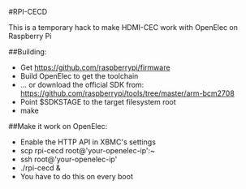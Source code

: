 #RPI-CECD

This is a temporary hack to make HDMI-CEC work with OpenElec on Raspberry Pi

##Building:
* Get https://github.com/raspberrypi/firmware
* Build OpenElec to get the toolchain
* ... or download the official SDK from:
  https://github.com/raspberrypi/tools/tree/master/arm-bcm2708
* Point $SDKSTAGE to the target filesystem root
* make

##Make it work on OpenElec:
* Enable the HTTP API in XBMC's settings
* scp rpi-cecd root@'your-openelec-ip':~
* ssh root@'your-openelec-ip'
* ./rpi-cecd &
* You have to do this on every boot


